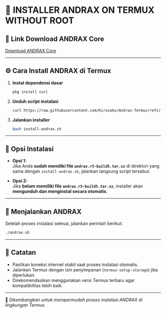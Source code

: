 # 📘 INSTALLER ANDRAX ON TERMUX WITHOUT ROOT

## 🔗 Link Download ANDRAX Core
[Download ANDRAX Core](https://drive.google.com/file/d/1RqW5LN2qev5euVSOczMbICV28F-Y_Mb8/view?usp=drivesdk)

---

## ⚙️ Cara Install ANDRAX di Termux

1. **Instal dependensi dasar**
   ```bash
   pkg install curl
   ```

2. **Unduh script instalasi**
   ```bash
   curl https://raw.githubusercontent.com/Kirozaku/Andrax-Termux/refs/heads/main/install-andrax.sh -o install-andrax.sh
   ```

3. **Jalankan installer**
   ```bash
   bash install-andrax.sh
   ```

---

## 🧩 Opsi Instalasi
- **Opsi 1:**  
  Jika Anda **sudah memiliki file `andrax.r5-build5.tar.xz`** di direktori yang sama dengan `install-andrax.sh`, jalankan langsung script tersebut.
  
- **Opsi 2:**  
  Jika **belum memiliki file `andrax.r5-build5.tar.xz`**, installer akan **mengunduh dan menginstal secara otomatis**.  

---

## 🚀 Menjalankan ANDRAX
Setelah proses instalasi selesai, jalankan perintah berikut:
```bash
./andrax.sh
```

---

## 🧠 Catatan
- Pastikan koneksi internet stabil saat proses instalasi otomatis.  
- Jalankan Termux dengan izin penyimpanan (`termux-setup-storage`) jika diperlukan.  
- Direkomendasikan menggunakan versi Termux terbaru agar kompatibilitas lebih baik.

---

📌 *Dikembangkan untuk mempermudah proses instalasi ANDRAX di lingkungan Termux.*
